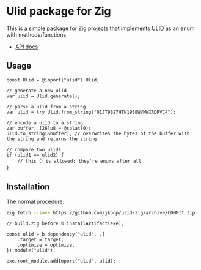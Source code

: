 # Ulid package for Zig

This is a simple package for Zig projects that implements [ULID][ulid-spec] as an enum with methods/functions.

- [API docs][api-docs]

## Usage

```zig
const Ulid = @import("ulid").Ulid;

// generate a new ulid
var ulid = Ulid.generate();

// parse a ulid from a string
var ulid = try Ulid.from_string("01JT9B27HTN19SEWVMWXRDRVC4");

// encode a ulid to a string
var buffer: [26]u8 = @splat(0);
ulid.to_string(&buffer); // overwrites the bytes of the buffer with the string and returns the string

// compare two ulids
if (ulid1 == ulid2) {
	// this 👆 is allowed; they're enums after all
}
```

## Installation

The normal procedure:

```sh
zig fetch --save https://github.com/jkoop/ulid-zig/archive/COMMIT.zip
```

```zig
// build.zig before b.installArtifact(exe);

const ulid = b.dependency("ulid", .{
    .target = target,
    .optimize = optimize,
}).module("ulid");

exe.root_module.addImport("ulid", ulid);
```

[api-docs]: https://joekoop.com/ulid-zig
[ulid-spec]: https://github.com/ulid/spec
